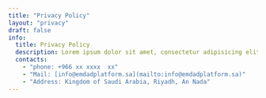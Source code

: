 ```yaml
---
title: "Privacy Policy"
layout: "privacy"
draft: false
info: 
  title: Privacy Policy
  description: Lorem ipsum dolor sit amet, consectetur adipisicing elit. Velit recusandae voluptates doloremque veniam temporibus porro culpa ipsa, nisi soluta minima saepe laboriosam debitis nesciunt.
  contacts: 
    - "phone: +966 xx xxxx  xx"
    - "Mail: [info@emdadplatform.sa](mailto:info@emdadplatform.sa)"
    - "Address: Kingdom of Saudi Arabia, Riyadh, An Nada"
---
```

